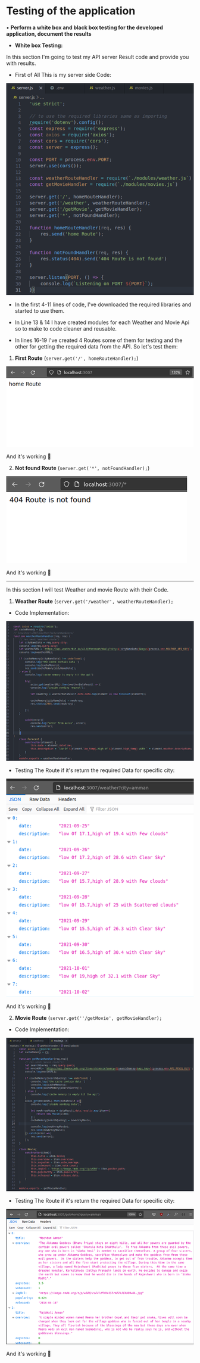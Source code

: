 # Testing of the application

• **Perform a white box and black box testing for the developed application, document the results**

* **White box Testing:**

In this section I'm going to test my API server Result code and provide you with results.

* First of All This is my server side Code:

![Server](img/server.png)

* In the first 4-11 lines of code, I've downloaded the required libraries and started to use them.

* In Line 13 & 14 I have created modules for each Weather and Movie Api so to make to code cleaner and reusable.

* In lines 16-19 I've created 4 Routes some of them for testing and the other for getting the required data from the API. So let's test them:

1. **First Route** (```server.get('/', homeRouteHandler);```)

![First Route](img/firstRoute.png)

And it's working 💯

2. **Not found Route** (```server.get('*', notFoundHandler);```)

![404 Route](img/notFound.png)

And it's working 💯

----

In this section I will test Weather and movie Route with their Code.

1. **Weather Route** (```server.get('/weather', weatherRouteHandler);```

* Code Implementation:

![Weather Code](img/weather.png)

* Testing The Route if it's return the required Data for specific city: 

![Weather Route](img/weatherTesting.png)

And it's working 💯


2. **Movie Route** (```server.get(''/getMovie', getMovieHandler);```

* Code Implementation:

![Movie Code](img/movie.png)

* Testing The Route if it's return the required Data for specific city: 

![Movie Route](img/movieTesting.png)

And it's working 💯
